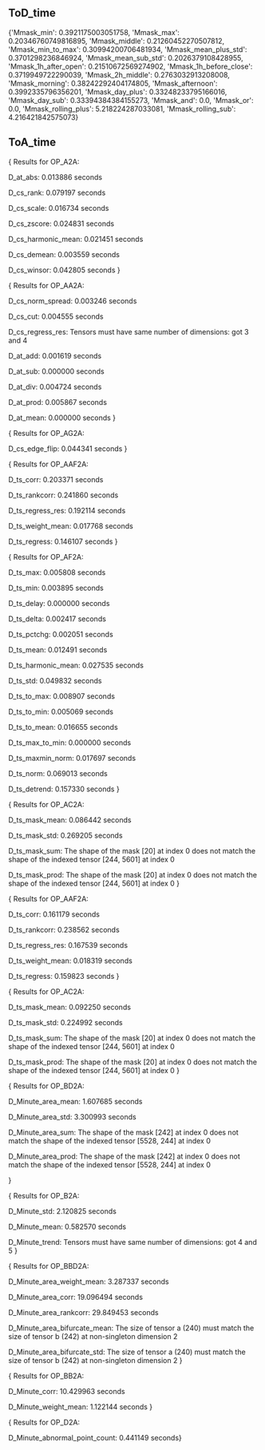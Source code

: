 
## ToD_time
{'Mmask_min': 0.3921175003051758,
 'Mmask_max': 0.20346760749816895,
 'Mmask_middle': 0.21260452270507812,
 'Mmask_min_to_max': 0.30994200706481934,
 'Mmask_mean_plus_std': 0.3701298236846924,
 'Mmask_mean_sub_std': 0.2026379108428955,
 'Mmask_1h_after_open': 0.21510672569274902,
 'Mmask_1h_before_close': 0.3719949722290039,
 'Mmask_2h_middle': 0.2763032913208008,
 'Mmask_morning': 0.38242292404174805,
 'Mmask_afternoon': 0.3992335796356201,
 'Mmask_day_plus': 0.33248233795166016,
 'Mmask_day_sub': 0.33394384384155273,
 'Mmask_and': 0.0,
 'Mmask_or': 0.0,
 'Mmask_rolling_plus': 5.218224287033081,
 'Mmask_rolling_sub': 4.216421842575073}

## ToA_time
{
Results for OP_A2A:

  D_at_abs: 0.013886 seconds
  
  D_cs_rank: 0.079197 seconds
  
  D_cs_scale: 0.016734 seconds
  
  D_cs_zscore: 0.024831 seconds
  
  D_cs_harmonic_mean: 0.021451 seconds
  
  D_cs_demean: 0.003559 seconds
  
  D_cs_winsor: 0.042805 seconds
}

{
Results for OP_AA2A:

  D_cs_norm_spread: 0.003246 seconds
  
  D_cs_cut: 0.004555 seconds
  
  D_cs_regress_res: Tensors must have same number of dimensions: got 3 and 4
  
  D_at_add: 0.001619 seconds
  
  D_at_sub: 0.000000 seconds
  
  D_at_div: 0.004724 seconds
  
  D_at_prod: 0.005867 seconds
  
  D_at_mean: 0.000000 seconds
 }
 
 {
Results for OP_AG2A:

  D_cs_edge_flip: 0.044341 seconds
  }
  
  {
Results for OP_AAF2A:

  D_ts_corr: 0.203371 seconds
  
  D_ts_rankcorr: 0.241860 seconds
  
  D_ts_regress_res: 0.192114 seconds
  
  D_ts_weight_mean: 0.017768 seconds
  
  D_ts_regress: 0.146107 seconds
  }
  
  {
Results for OP_AF2A:

  D_ts_max: 0.005808 seconds
  
  D_ts_min: 0.003895 seconds
  
  D_ts_delay: 0.000000 seconds
  
  D_ts_delta: 0.002417 seconds
  
  D_ts_pctchg: 0.002051 seconds
  
  D_ts_mean: 0.012491 seconds
  
  D_ts_harmonic_mean: 0.027535 seconds
  
  D_ts_std: 0.049832 seconds
  
  D_ts_to_max: 0.008907 seconds
  
  D_ts_to_min: 0.005069 seconds
  
  D_ts_to_mean: 0.016655 seconds
  
  D_ts_max_to_min: 0.000000 seconds
  
  D_ts_maxmin_norm: 0.017697 seconds
  
  D_ts_norm: 0.069013 seconds
  
  D_ts_detrend: 0.157330 seconds
  }
  
  {
Results for OP_AC2A:

  D_ts_mask_mean: 0.086442 seconds
  
  D_ts_mask_std: 0.269205 seconds

  D_ts_mask_sum: The shape of the mask [20] at index 0 does not match the shape of the indexed tensor [244, 5601] at index 0
  
  D_ts_mask_prod: The shape of the mask [20] at index 0 does not match the shape of the indexed tensor [244, 5601] at index 0
  }
  
  {
Results for OP_AAF2A:

  D_ts_corr: 0.161179 seconds
  
  D_ts_rankcorr: 0.238562 seconds
  
  D_ts_regress_res: 0.167539 seconds
  
  D_ts_weight_mean: 0.018319 seconds
  
  D_ts_regress: 0.159823 seconds
  }
  
  {
Results for OP_AC2A:

  D_ts_mask_mean: 0.092250 seconds
  
  D_ts_mask_std: 0.224992 seconds
  
  D_ts_mask_sum: The shape of the mask [20] at index 0 does not match the shape of the indexed tensor [244, 5601] at index 0
  
  D_ts_mask_prod: The shape of the mask [20] at index 0 does not match the shape of the indexed tensor [244, 5601] at index 0
  }
  
  {
Results for OP_BD2A:

  D_Minute_area_mean: 1.607685 seconds
  
  D_Minute_area_std: 3.300993 seconds
  
  D_Minute_area_sum: The shape of the mask [242] at index 0 does not match the shape of the indexed tensor [5528, 244] at index 0
  
  D_Minute_area_prod: The shape of the mask [242] at index 0 does not match the shape of the indexed tensor [5528, 244] at index 0

  }
  
  {
Results for OP_B2A:

  D_Minute_std: 2.120825 seconds
  
  D_Minute_mean: 0.582570 seconds
  
  D_Minute_trend: Tensors must have same number of dimensions: got 4 and 5
  }
  
  {
Results for OP_BBD2A:

  D_Minute_area_weight_mean: 3.287337 seconds
  
  D_Minute_area_corr: 19.096494 seconds
  
  D_Minute_area_rankcorr: 29.849453 seconds
  
  D_Minute_area_bifurcate_mean: The size of tensor a (240) must match the size of tensor b (242) at non-singleton dimension 2
  
  D_Minute_area_bifurcate_std: The size of tensor a (240) must match the size of tensor b (242) at non-singleton dimension 2
  }
  
  {
Results for OP_BB2A:

  D_Minute_corr: 10.429963 seconds

  D_Minute_weight_mean: 1.122144 seconds
  }
  
  {
Results for OP_D2A:

  D_Minute_abnormal_point_count: 0.441149 seconds}
